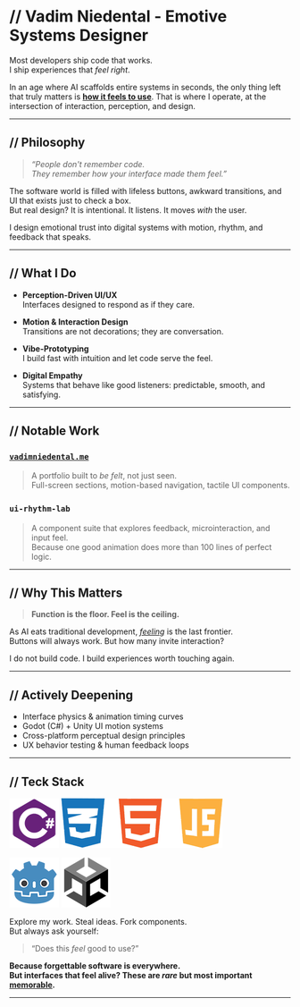# // Vadim Niedental - Emotive Systems Designer

Most developers ship code that works.  
I ship experiences that *feel right*.

In an age where AI scaffolds entire systems in seconds, the only thing left that truly matters is <ins>**how it feels to use**</ins>. That is where I operate, at the intersection of interaction, perception, and design.

---

## // Philosophy

> *“People don't remember code.  
> They remember how your interface made them feel.”*

The software world is filled with lifeless buttons, awkward transitions, and UI that exists just to check a box.  
But real design?
It is intentional. It listens. It moves *with* the user.

I design emotional trust into digital systems with motion, rhythm, and feedback that speaks.

---

## // What I Do

- **Perception-Driven UI/UX**  
  Interfaces designed to respond as if they care.

- **Motion & Interaction Design**  
  Transitions are not decorations; they are conversation.

- **Vibe-Prototyping**  
  I build fast with intuition and let code serve the feel.

- **Digital Empathy**  
  Systems that behave like good listeners: predictable, smooth, and satisfying.

---

## // Notable Work

### [`vadimniedental.me`](https://vadimniedental.me)  
> A portfolio built to *be felt*, not just seen.  
> Full-screen sections, motion-based navigation, tactile UI components.

### `ui-rhythm-lab`  
> A component suite that explores feedback, microinteraction, and input feel.  
> Because one good animation does more than 100 lines of perfect logic.

---

## // Why This Matters

> **Function is the floor.
> Feel is the ceiling.**

As AI eats traditional development, <ins>*feeling*</ins> is the last frontier.  
Buttons will always work. But how many invite interaction?

I do not build code.
I build experiences worth touching again.

---

## // Actively Deepening

- Interface physics & animation timing curves  
- Godot (C#) + Unity UI motion systems  
- Cross-platform perceptual design principles  
- UX behavior testing & human feedback loops

---

## // Teck Stack

![C#](images/csharp_icon.png)
![HTML](images/html_css_js_icon.png)

![Godot](images/godot_icon.png)
![Unity](images/unity_icon.png)


Explore my work.
Steal ideas.
Fork components.  
But always ask yourself:  
> “Does this *feel* good to use?”

**Because forgettable software is everywhere.  
But interfaces that feel alive?
These are *rare* but most important <ins>memorable</ins>.**

---
